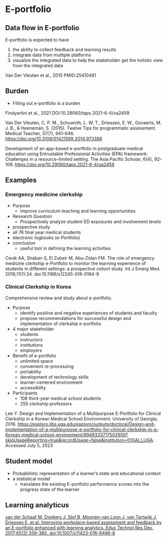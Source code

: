 # E-portfolio

## Data flow in E-portfolio

E-portfolio is expected to have 

1. the ability to collect feedback and learning results
2. integrate data from multiple platforms
3. visualize the integrated data to help the stakeholder get the holistic view from the integrated data

Van Der Vleuten et al., 2015 PMID:25410481

## Burden

- Filling out e-portfolio is a burden

Findyartini et al., 2021 DOI:10.29060/taps.2021-6-4/oa2459


Van Der Vleuten, C. P. M., Schuwirth, L. W. T., Driessen, E. W., Govaerts, M. J. B., & Heeneman, S. (2015). Twelve Tips for programmatic assessment. Medical Teacher, 37(7), 641–646. https://doi.org/10.3109/0142159X.2014.973388

Development of an app-based e-portfolio in postgraduate medical education using Entrustable Professional Activities (EPA) framework: Challenges in a resource-limited setting. The Asia Pacific Scholar, 6(4), 92–106. https://doi.org/10.29060/taps.2021-6-4/oa2459

## Examples

### Emergency medicine clerkship

- Purpose
  - improve curriculum teaching and learning opportunities
- Research Question
  - Prospectively analyze student
ED exposures and involvement levels
- prospective study
- all 76 final year medical students
- electronic logbooks (e-Portfolio)
- conclusion
  - useful tool in defining the learning activities


Cevik AA, Shaban S, El Zubeir M, Abu-Zidan FM. The role of emergency medicine clerkship e-Portfolio to monitor the learning experience of students in different settings: a prospective cohort study. Int J Emerg Med. 2018;11(1):24. doi:10.1186/s12245-018-0184-9

### Clinical Clerkship in Korea

Comprehensive review and study about e-portfolio.

- Purpose
  - identify positive and negative experiences of students and faculty
  - propose recommendations for successful design and implementation of clerkship e-portfolio
- 4 major stakeholder
  - students
  - instructors
  - institutions
  - employers
- Benefit of e-portfolio
  - unlimited space
  - convenient re-processing
  - portability
  - development of technology skills
  - learner-centered environment
  - accessibility
- Participants
  - 108 third-year medical school students
  - 255 clerkship professors



Lee Y. Design and Implementation of a Multipurpose E-Portfolio for Clinical Clerkship in a Korean Medical School Environment. University of Georgia; 2016. https://esploro.libs.uga.edu/esploro/outputs/doctoral/Design-and-implementation-of-a-multipurpose-e-portfolio-for-clinical-clerkship-in-a-Korean-medical-school-environment/9949333717502959?skipUsageReporting=true&recordUsage=false&institution=01GALI_UGA. Accessed July 5, 2023

## Student model

- Probabilistic representation of a learner’s state and educational context
- a statistical model
  - translates the existing E-portfolio performance scores into the progress state of the learner

## Learning analyticus

[van der Schaaf M, Donkers J, Slof B, Moonen-van Loon J, van Tartwijk J, Driessen E, et al. Improving workplace-based assessment and feedback by an E-portfolio enhanced with learning analytics. Educ Technol Res Dev. 2017;65(2):359-380. doi:10.1007/s11423-016-9496-8](https://drive.google.com/file/d/1MO8eoPtQA3NPsp7b_rXRUpFQLQxZ0yxf/view?usp=sharing)